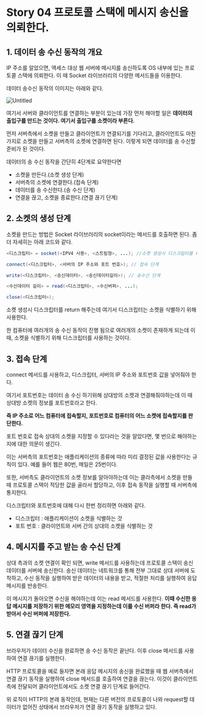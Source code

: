 # Story 04 프로토콜 스택에 메시지 송신을 의뢰한다.

## 1. 데이터 송 수신 동작의 개요

IP 주소를 알았으면, 액세스 대상 웹 서버에 메시지를 송신하도록 OS 내부에 있는 프로토콜 스택에 의뢰한다. 이 때 Socket 라이브러리의 다양한 메서드들을 이용한다.

데이터 송수신 동작의 이미지는 아래와 같다.

![Untitled](https://user-images.githubusercontent.com/48992412/205629805-eb9da7fe-ac67-41c1-a51a-4641aa0f77e9.png)


여기서 서버와 클라이언트를 연결하는 부분이 있는데 가장 먼저 해야할 일은 **데이터의 출입구를 만드는 것이다. 여기서 출입구를 소켓이라 부른다.**

먼저 서버측에서 소켓을 만들고 클라이언트가 연결되기를 기다리고, 클라이언트도 마찬가지로 소켓을 만들고 서버측의 소켓에 연결하면 된다. 이렇게 되면 데이터를 송 수신할 준비가 된 것이다.

데이터의 송 수신 동작을 간단히 4단계로 요약한다면

- 소켓을 만든다.(소켓 생성 단계)
- 서버측의 소켓에 연결한다.(접속 단계)
- 데이터를 송 수신한다.(송 수신 단계)
- 연결을 끊고, 소켓을 종료한다.(연결 끊기 단계)

## 2. 소켓의 생성 단계

소켓을 만드는 방법은 Socket 라이브러리의 socket이라는 메서드를 호출하면 된다. 좀 더 자세히는 아래 코드와 같다.

```java
<디스크립터> = socket(<IPV4 사용>, <스트림형>, ...); //소켓 생성시 디스크립터를 return 해준다.

connect(<디스크립터>, <서버의 IP 주소와 포트 번호>); // 접속 단계

write(<디스크립터>, <송신데이터>, <송신데이터길이>); // 송수신 단계

<수신데이터 길이> = read(<디스크립터>, <수신버퍼>, ...);

close(<디스크립터>);
```

소켓 생성시 디스크립터를 return 해주는데 여기서 디스크립터는 소켓을 식별하기 위해 사용한다.

한 컴퓨터에 여러개의 송 수신 동작이 진행 됨으로 여러개의 소켓이 존재하게 되는데 이때, 소켓을 식별하기 위해 디스크립터를 사용하는 것이다.

## 3. 접속 단계

connect 메서드를 사용하고, 디스크립터, 서버의 IP 주소와 포트번호 값을 넣어줘야 한다.

여기서 포트번호는 데이터 송 수신 하기위해 상대방의 소켓과 연결해줘야하는데 이 때 상대방 소켓의 정보를 포트번호라고 한다.

**즉 IP 주소로 어느 컴퓨터에 접속할지, 포트번호로 컴퓨터의 어느 소켓에 접속할지를 판단한다.**

포트 번호로 접속 상대의 소켓을 지정할 수 있다라는 것을 알았다면, 몇 번으로 해야하는지에 대한 의문이 생긴다.

이는 서버측의 포트번호는 애플리케이션의 종류에 따라 미리 결정된 값을 사용한다는 규칙이 있다. 예를 들어 웹은 80번, 메일은 25번이다.

또한, 서버측도 클라이언트의 소켓 정보를 알아야하는데 이는 클라측에서 소켓을 만들 때 프로토콜 스택이 적당한 값을 골라서 할당하고, 이후 접속 동작을 실행할 때 서버측에 통지한다.

디스크립터와 포트번호에 대해 다시 한번 정리하면 아래와 같다.

- 디스크립터 : 애플리케이션이 소켓을 식별하는 것
- 포트 번호 : 클라이언트와 서버 간의 상대의 소켓을 식별하는 것

## 4. 메시지를 주고 받는 송 수신 단계

상대 측과의 소켓 연결이 확인 되면, write 메서드를 사용하는데 프로토콜 스택이 송신 데이터를 서버에 송신한다. 송신 데이터는 네트워크를 통해 전부 그대로 상대 서버에 도착하고, 수신 동작을 실행하여 받은 데이터의 내용을 받고, 적절한 처리를 실행하여 응답 메시지를 반송한다.

이 메시지가 돌아오면 수신을 해야하는데 이는 read 메서드를 사용한다. **이때 수신한 응답 메시지를 저장하기 위한 메모리 영역을 지정하는데 이를 수신 버퍼라 한다. 즉 read가 받아서 수신 버퍼에 저장한다.**

## 5. 연결 끊기 단계

브라우저가 데이터 수신을 완료하면 송 수신 동작은 끝난다. 이후 close 메서드를 사용하여 연결 끊기를 실행한다. 

HTTP 프로토콜을 예로 들자면 본래 응답 메시지의 송신을 완료했을 때 웹 서버측에서 연결 끊기 동작을 실행하여 close 메서드를 호출하여 연결을 끊는다. 이것이 클라이언트 측에 전달되어 클라이언트에서도 소켓 연결 끊기 단계로 들어간다.

위 로직이 HTTP의 본래 동작인데, 현재는 다른 버전의 프로토콜이 나와 request할 데이터가 없어진 상태에서 브라우저가 연결 끊기 동작을 실행하고 있다.